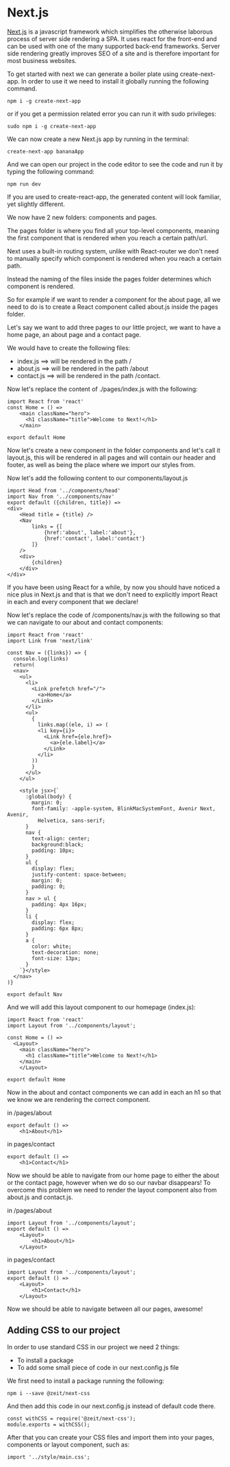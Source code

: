 # Next.js

[Next.js](https://nextjs.org) is a javascript framework which simplifies the otherwise laborous process of server side rendering a SPA.
It uses react for the front-end and can be used with one of the many supported back-end frameworks.
Server side rendering greatly improves SEO of a site and is therefore important for most business websites.

To get started with next we can generate a boiler plate using create-next-app.
In order to use it we need to install it globally running the following command.
```
npm i -g create-next-app 
```
or if you get a permission related error you can run it with sudo privileges:
```
sudo npm i -g create-next-app
```

We can now create a new Next.js app by running in the terminal:

```
create-next-app bananaApp
```

And we can open our project in the code editor to see the code and run it by typing the following command:

```
npm run dev
```
If you are used to create-react-app, the generated content will look familiar, yet slightly different.

We now have 2 new folders: components and pages.

The pages folder is where you find all your top-level components, meaning the first component that is rendered when you reach a certain path/url.

Next uses a built-in routing system, unlike with React-router we don't need to manually specify which component is rendered when you reach a certain path.

Instead the naming of the files inside the pages folder determines which component is rendered.

So for example if we want to render a component for the about page, all we need to do is to create a React component called about.js inside the pages folder.

Let's say we want to add three pages to our little project, we want to have a home page, an about page and a contact page.

We would have to create the following files:

* index.js ==> will be rendered in the path /
* about.js ==> will be rendered in the path /about
* contact.js ==> will be rendered in the path /contact.

Now let's replace the content of ./pages/index.js with the following:

```
import React from 'react'
const Home = () => 
    <main className="hero">
      <h1 className="title">Welcome to Next!</h1>
    </main>

export default Home
```

Now let's create a new component in the folder components and let's call it layout.js, this will be rendered in all pages and will contain our header and footer, as well as being the place where we import our styles from.

Now let's add the following content to our components/layout.js

```
import Head from '../components/head'
import Nav from '../components/nav'
export default ({children, title}) => 
<div>
    <Head title = {title} />
    <Nav
        links = {[
            {href:'about', label:'about'},
            {href:'contact', label:'contact'}
        ]}
    />
    <div>
        {children}
    </div>
</div>
```
If you have been using React for a while, by now you should have noticed a nice plus in Next.js and that is that we don't need to explicitly import React in each and every component that we declare!

Now let's replace the code of /components/nav.js with the following so that we can navigate to our about and contact components:

```
import React from 'react'
import Link from 'next/link'

const Nav = ({links}) => {
  console.log(links)
  return(
  <nav>
    <ul>
      <li>
        <Link prefetch href="/">
          <a>Home</a>
        </Link>
      </li>
      <ul>
        {
          links.map((ele, i) => (
          <li key={i}>
            <Link href={ele.href}>
              <a>{ele.label}</a>
            </Link>
          </li>
        ))
        }
      </ul>
    </ul>

    <style jsx>{`
      :global(body) {
        margin: 0;
        font-family: -apple-system, BlinkMacSystemFont, Avenir Next, Avenir,
          Helvetica, sans-serif;
      }
      nav {
        text-align: center;
        background:black;
        padding: 10px;
      }
      ul {
        display: flex;
        justify-content: space-between;
        margin: 0;
        padding: 0;
      }
      nav > ul {
        padding: 4px 16px;
      }
      li {
        display: flex;
        padding: 6px 8px;
      }
      a {
        color: white;
        text-decoration: none;
        font-size: 13px;
      }
    `}</style>
  </nav>
)}

export default Nav

```

And we will add this layout component to our homepage (index.js):

```
import React from 'react'
import Layout from '../components/layout';

const Home = () => 
  <Layout>
    <main className="hero">
      <h1 className="title">Welcome to Next!</h1>
    </main>
    </Layout>

export default Home
```

Now in the about and contact components we can add in each an h1 so that we know we are rendering the correct component.

in /pages/about
```
export default () => 
    <h1>About</h1>
```
in pages/contact
```
export default () => 
    <h1>Contact</h1>
```
Now we should be able to navigate from our home page to either the about or the contact page, however when we do so our navbar disappears!
To overcome this problem we need to render the layout component also from about.js and contact.js.

in /pages/about
```
import Layout from '../components/layout';
export default () => 
    <Layout>
        <h1>About</h1>
    </Layout>
```
in pages/contact
```
import Layout from '../components/layout';
export default () => 
    <Layout>
        <h1>Contact</h1>
    </Layout>
```
Now we should be able to navigate between all our pages, awesome!

## Adding CSS to our project

In order to use standard CSS in our project we need 2 things: 

* To install a package
* To add some small piece of code in our next.config.js file
  
We first need to install a package running the following:

```
npm i --save @zeit/next-css
```
And then add this code in our next.config.js instead of default code there.

```
const withCSS = require('@zeit/next-css');
module.exports = withCSS();
```

After that you can create your CSS files and import them into your pages, components or layout component, such as:

```
import '../style/main.css';
```